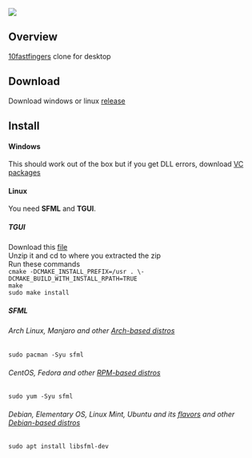  ![](https://i.imgur.com/57IRZdU.jpg)

 ## Overview
 [10fastfingers](https://10fastfingers.com/) clone for desktop
 
 ## Download
 Download windows or linux [release](https://github.com/DarkShadowFT/TypingTestApp/releases/)

 ## Install
 
 #### Windows
 This should work out of the box but if you get DLL errors, download [VC packages]( https://getintopc.com/softwares/utilities/visual-c-plus-plus-redistributable-packages-free-download-1557309/)

 #### Linux
 You need **SFML** and **TGUI**.

 ##### TGUI
 Download this [file](https://github.com/texus/TGUI/archive/v0.8.8.zip)  
 Unzip it and cd to where you extracted the zip  
 Run these commands  
 `cmake -DCMAKE_INSTALL_PREFIX=/usr . \-DCMAKE_BUILD_WITH_INSTALL_RPATH=TRUE`  
 `make`  
 `sudo make install`
 
 
 ##### SFML
 ###### Arch Linux, Manjaro and other [Arch-based distros](https://wiki.archlinux.org/index.php/Arch-based_distributions)
 
 `sudo pacman -Syu sfml`
 
 ###### CentOS, Fedora and other [RPM-based distros](https://en.wikipedia.org/wiki/Category:RPM-based_Linux_distributions)
 
 `sudo yum -Syu sfml`
 
 ###### Debian, Elementary OS, Linux Mint, Ubuntu and its [flavors](https://ubuntu.com/download/flavours) and other [Debian-based distros](https://www.debian.org/derivatives/)
 
 `sudo apt install libsfml-dev`

